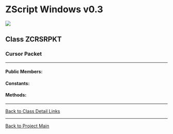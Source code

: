 # ZScript Windows v0.3

![](https://github.com/Saican/ZSWin/blob/master/README/ZSWin_Logo.png)

## Class ZCRSRPKT
### Cursor Packet

------------


#### Public Members:

#### Constants:


#### Methods:


------------


[Back to Class Detail Links](https://github.com/Saican/ZSWin/blob/master/README/03%20-%20Classes.md)

------------


[Back to Project Main](https://github.com/Saican/ZSWin "Back to Project Main")
